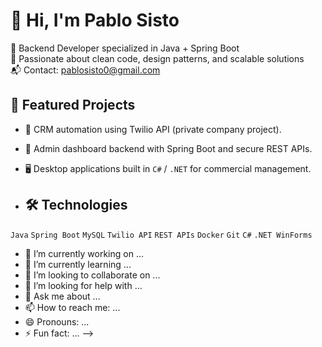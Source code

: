 # 👋 Hi, I'm Pablo Sisto

🧠 Backend Developer specialized in Java + Spring Boot  
🚀 Passionate about clean code, design patterns, and scalable solutions  
📬 Contact: pablosisto0@gmail.com 

## 💼 Featured Projects
- 🔧 CRM automation using Twilio API (private company project).
- 🧩 Admin dashboard backend with Spring Boot and secure REST APIs.
- 🖥 Desktop applications built in `C#` / `.NET` for commercial management.

- ## 🛠 Technologies
`Java` `Spring Boot` `MySQL` `Twilio API` `REST APIs` `Docker` `Git` `C#` `.NET WinForms`


- 🔭 I’m currently working on ...
- 🌱 I’m currently learning ...
- 👯 I’m looking to collaborate on ...
- 🤔 I’m looking for help with ...
- 💬 Ask me about ...
- 📫 How to reach me: ...
- 😄 Pronouns: ...
- ⚡ Fun fact: ...
-->
